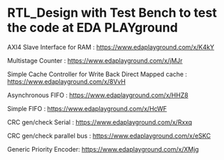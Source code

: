 # RTL_Design with Test Bench to test the code at EDA PLAYground

AXI4 Slave Interface for RAM : https://www.edaplayground.com/x/K4kY

Multistage Counter : https://www.edaplayground.com/x/jMJr

Simple Cache Controller for Write Back Direct Mapped cache : https://www.edaplayground.com/x/8VvH

Asynchronous FIFO : https://www.edaplayground.com/x/HHZ8

Simple FIFO : https://www.edaplayground.com/x/HcWF

CRC gen/check Serial : https://www.edaplayground.com/x/Rxxq

CRC gen/check parallel bus : https://www.edaplayground.com/x/eSKC

Generic Priority Encoder: https://www.edaplayground.com/x/XMjg
